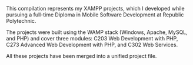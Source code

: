 This compilation represents my XAMPP projects, which I developed while pursuing a full-time Diploma in Mobile Software Development at Republic Polytechnic. 

The projects were built using the WAMP stack (Windows, Apache, MySQL, and PHP) and cover three modules: 
C203 Web Development with PHP, C273 Advanced Web Development with PHP, and C302 Web Services. 

All these projects have been merged into a unified project file.
